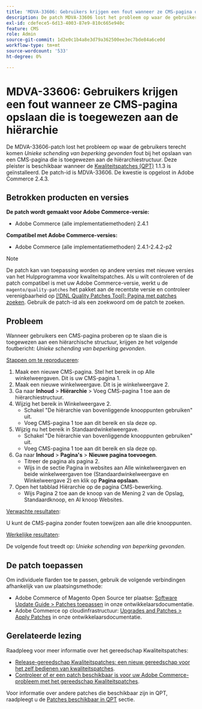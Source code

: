 ```yaml
---
title: 'MDVA-33606: Gebruikers krijgen een fout wanneer ze CMS-pagina opslaan die is toegewezen aan de hiërarchie'
description: De patch MDVA-33606 lost het probleem op waar de gebruikers *Unieke schending van de beperking gevonden* fout wanneer het bewaren van een CMS pagina die aan hiërarchieboom wordt toegewezen. Deze patch is beschikbaar wanneer [Quality Patches Tool (QPT)] (/help/announcements/adobe-commerce-announcements/magento-quality-patches-released-new-tool-to-self-serve-quality-patches.md) 1.1.3 is geïnstalleerd. De patch-id is MDVA-33606. De kwestie is opgelost in Adobe Commerce 2.4.3.
exl-id: cdefece5-6d13-4003-87e9-810c665e940c
feature: CMS
role: Admin
source-git-commit: 1d2e0c1b4a8e3d79a362500ee3ec7bde84a6ce0d
workflow-type: tm+mt
source-wordcount: '533'
ht-degree: 0%

---
```


# MDVA-33606: Gebruikers krijgen een fout wanneer ze CMS-pagina opslaan die is toegewezen aan de hiërarchie

De MDVA-33606-patch lost het probleem op waar de gebruikers terecht komen *Unieke schending van beperking gevonden* fout bij het opslaan van een CMS-pagina die is toegewezen aan de hiërarchiestructuur. Deze pleister is beschikbaar wanneer de [Kwaliteitspatches (QPT)](/help/announcements/adobe-commerce-announcements/magento-quality-patches-released-new-tool-to-self-serve-quality-patches.md) 1.1.3 is geïnstalleerd. De patch-id is MDVA-33606. De kwestie is opgelost in Adobe Commerce 2.4.3.

## Betrokken producten en versies

**De patch wordt gemaakt voor Adobe Commerce-versie:**

* Adobe Commerce (alle implementatiemethoden) 2.4.1

**Compatibel met Adobe Commerce-versies:**

* Adobe Commerce (alle implementatiemethoden) 2.4.1-2.4.2-p2

>[!NOTE]
>
>De patch kan van toepassing worden op andere versies met nieuwe versies van het Hulpprogramma voor kwaliteitspatches. Als u wilt controleren of de patch compatibel is met uw Adobe Commerce-versie, werkt u de `magento/quality-patches` het pakket aan de recentste versie en controleer verenigbaarheid op [[!DNL Quality Patches Tool]: Pagina met patches zoeken](https://devdocs.magento.com/quality-patches/tool.html#patch-grid). Gebruik de patch-id als een zoekwoord om de patch te zoeken.

## Probleem

Wanneer gebruikers een CMS-pagina proberen op te slaan die is toegewezen aan een hiërarchische structuur, krijgen ze het volgende foutbericht: *Unieke schending van beperking gevonden*.

<u>Stappen om te reproduceren</u>:

1. Maak een nieuwe CMS-pagina. Stel het bereik in op Alle winkelweergaven. Dit is uw CMS-pagina 1.
1. Maak een nieuwe winkelweergave. Dit is je winkelweergave 2.
1. Ga naar **Inhoud** > **Hiërarchie** > Voeg CMS-pagina 1 toe aan de hiërarchiestructuur.
1. Wijzig het bereik in Winkelweergave 2.
   * Schakel &quot;De hiërarchie van bovenliggende knooppunten gebruiken&quot; uit.
   * Voeg CMS-pagina 1 toe aan dit bereik en sla deze op.
1. Wijzig nu het bereik in Standaardwinkelweergave.
   * Schakel &quot;De hiërarchie van bovenliggende knooppunten gebruiken&quot; uit.
   * Voeg CMS-pagina 1 toe aan dit bereik en sla deze op.
1. Ga naar **Inhoud** > **Pagina&#39;s** > **Nieuwe pagina toevoegen**.
   * Titreer de pagina als pagina 2.
   * Wijs in de sectie Pagina in websites aan Alle winkelweergaven en beide winkelweergaven toe (Standaardwinkelweergave en Winkelweergave 2) en klik op **Pagina opslaan**.
1. Open het tabblad Hiërarchie op de pagina CMS-bewerking.
   * Wijs Pagina 2 toe aan de knoop van de Mening 2 van de Opslag, Standaardknoop, en Al knoop Websites.

<u>Verwachte resultaten</u>:

U kunt de CMS-pagina zonder fouten toewijzen aan alle drie knooppunten.

<u>Werkelijke resultaten</u>:

De volgende fout treedt op: *Unieke schending van beperking gevonden*.

## De patch toepassen

Om individuele flarden toe te passen, gebruik de volgende verbindingen afhankelijk van uw plaatsingsmethode:

* Adobe Commerce of Magento Open Source ter plaatse: [Software Update Guide > Patches toepassen](https://devdocs.magento.com/guides/v2.4/comp-mgr/patching/mqp.html) in onze ontwikkelaarsdocumentatie.
* Adobe Commerce op cloudinfrastructuur: [Upgrades and Patches > Apply Patches](https://devdocs.magento.com/cloud/project/project-patch.html) in onze ontwikkelaarsdocumentatie.

## Gerelateerde lezing

Raadpleeg voor meer informatie over het gereedschap Kwaliteitspatches:

* [Release-gereedschap Kwaliteitspatches: een nieuw gereedschap voor het zelf bedienen van kwaliteitspatches](/help/announcements/adobe-commerce-announcements/magento-quality-patches-released-new-tool-to-self-serve-quality-patches.md).
* [Controleer of er een patch beschikbaar is voor uw Adobe Commerce-probleem met het gereedschap Kwaliteitspatches](/help/support-tools/patches-available-in-qpt-tool/check-patch-for-magento-issue-with-magento-quality-patches.md).

Voor informatie over andere patches die beschikbaar zijn in QPT, raadpleegt u de [Patches beschikbaar in QPT](https://support.magento.com/hc/en-us/sections/360010506631-Patches-available-in-MQP-tool-) sectie.

